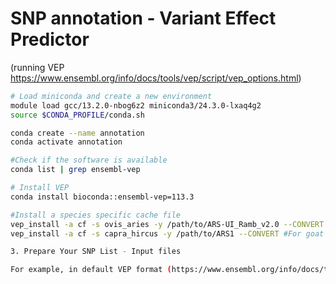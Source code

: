 # SNP annotation - Variant Effect Predictor 
(running VEP https://www.ensembl.org/info/docs/tools/vep/script/vep_options.html)

```bash
# Load miniconda and create a new environment
module load gcc/13.2.0-nbog6z2 miniconda3/24.3.0-lxaq4g2
source $CONDA_PROFILE/conda.sh

conda create --name annotation
conda activate annotation

#Check if the software is available
conda list | grep ensembl-vep

# Install VEP
conda install bioconda::ensembl-vep=113.3

#Install a species specific cache file
vep_install -a cf -s ovis_aries -y /path/to/ARS-UI_Ramb_v2.0 --CONVERT #For sheep (genome assembly: ARS-UI_Ramb_v2.0)
vep_install -a cf -s capra_hircus -y /path/to/ARS1 --CONVERT #For goat (genome assembly: ARS1)```

3. Prepare Your SNP List - Input files

For example, in default VEP format (https://www.ensembl.org/info/docs/tools/vep/vep_formats.html#default)
